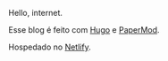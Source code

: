 Hello, internet.

Esse blog é feito com [Hugo](https://gohugo.io/) e [PaperMod](https://github.com/adityatelange/hugo-PaperMod/). 

Hospedado no [Netlify](https://app.netlify.com/).